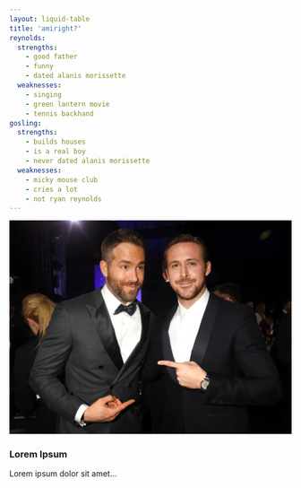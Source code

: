 ```yaml
---
layout: liquid-table
title: 'amiright?'
reynolds:
  strengths:
    - good father
    - funny
    - dated alanis morissette
  weaknesses: 
    - singing
    - green lantern movie
    - tennis backhand
gosling:
  strengths: 
    - builds houses
    - is a real boy
    - never dated alanis morissette
  weaknesses: 
    - micky mouse club
    - cries a lot
    - not ryan reynolds
---
```


![](/assets/img/ryan-v-ryan.jpg)

### Lorem Ipsum

Lorem ipsum dolor sit amet...


<style>
/* Container table */
.ryan-table {
  border-collapse: separate;
  border-spacing: 0;
  width: 100%;
  margin: 20px 0;
  background: #ffffff;
  border: 1px solid #e5e7eb;
  border-radius: 12px;
  overflow: hidden;
  box-shadow: 0 4px 10px rgba(0,0,0,0.05);
}

/* Header cells */
.ryan-table thead th {
  background: #f9fafb;
  color: #1f2937;
  text-align: left;
  padding: 14px 16px;
  font-size: 1.1rem;
  font-weight: 600;
  border-bottom: 1px solid #e5e7eb;
}

/* Body cells */
.ryan-table td {
  padding: 16px;
  vertical-align: top;
  border-bottom: 1px solid #f3f4f6;
  width: 50%;
}

/* Lists inside cells */
.ryan-table ul {
  margin: 0;
  padding-left: 20px;
  color: #374151;
}
.ryan-table li {
  margin-bottom: 6px;
}

/* Strengths highlighted in green */
.ryan-table td strong:first-of-type {
  color: #15803d; /* green-700 */
}

/* Weaknesses highlighted in red */
.ryan-table td strong:last-of-type {
  color: #b91c1c; /* red-700 */
}

/* Hover effect */
.ryan-table tbody tr:hover {
  background: #f9fafb;
  transition: background 0.2s ease;
}
</style>
